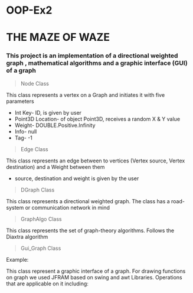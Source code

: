 # OOP-Ex2

# THE MAZE OF WAZE

### This project is an implementation of a directional weighted graph , mathematical algorithms and a graphic interface (GUI) of a graph








>Node Class

This class represents a vertex on a Graph  and initiates it with five parameters
- Int Key- ID, is given by user
- Point3D Location- of object Point3D, receives a random X & Y value
- Weight- DOUBLE.Positive.Infinity
- Info- null
- Tag- -1

>Edge Class

This class represents an edge between to vertices (Vertex source, Vertex destination) and a Weight between them
- source, destination and weight is given by the user

>DGraph Class

This class represents a directional weighted graph. The class has a road-system or communication network in mind 

>GraphAlgo Class

This class represents the set of graph-theory algorithms. Follows the Diaxtra algorithm

>Gui_Graph Class

Example:


This class represent a graphic interface of a graph. For drawing functions on graph we used JFRAM based on swing and awt Libraries. Operations that are applicable on it including:
